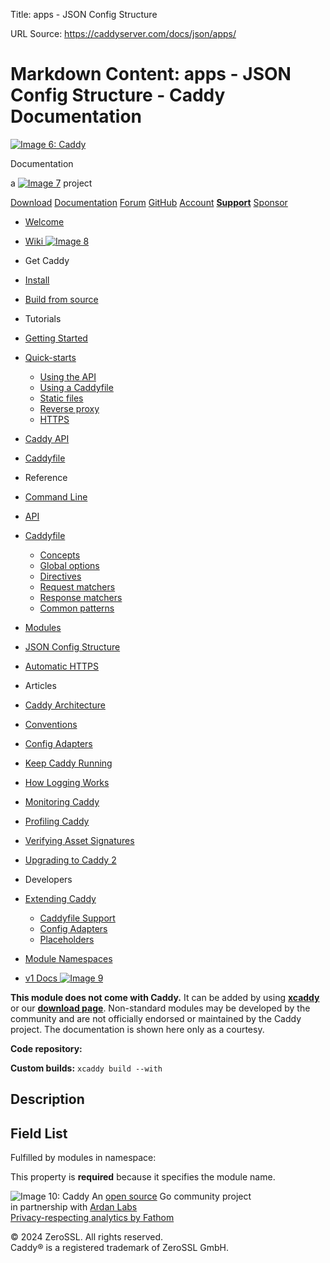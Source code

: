 Title: apps - JSON Config Structure

URL Source: https://caddyserver.com/docs/json/apps/

Markdown Content:
apps - JSON Config Structure - Caddy Documentation
=============== 

[![Image 6: Caddy](https://caddyserver.com/old/resources/images/caddy-logo.svg)](https://caddyserver.com/)

Documentation

a [![Image 7](https://caddyserver.com/old/resources/images/zerossl-logo.svg)](https://zerossl.com/) project

[Download](https://caddyserver.com/download) [Documentation](https://caddyserver.com/docs/) [Forum](https://caddy.community/) [GitHub](https://github.com/caddyserver/caddy) [Account](https://caddyserver.com/account/) [**Support**](https://caddyserver.com/support) [Sponsor](https://caddyserver.com/sponsor)

*   [Welcome](https://caddyserver.com/docs/)
*   [Wiki ![Image 8](https://caddyserver.com/old/resources/images/external-link.svg)](https://caddy.community/c/wiki/13) 
*   Get Caddy
*   [Install](https://caddyserver.com/docs/install)
*   [Build from source](https://caddyserver.com/docs/build)
*   Tutorials
*   [Getting Started](https://caddyserver.com/docs/getting-started)
*   [Quick-starts](https://caddyserver.com/docs/quick-starts)
    *   [Using the API](https://caddyserver.com/docs/quick-starts/api)
    *   [Using a Caddyfile](https://caddyserver.com/docs/quick-starts/caddyfile)
    *   [Static files](https://caddyserver.com/docs/quick-starts/static-files)
    *   [Reverse proxy](https://caddyserver.com/docs/quick-starts/reverse-proxy)
    *   [HTTPS](https://caddyserver.com/docs/quick-starts/https)
*   [Caddy API](https://caddyserver.com/docs/api-tutorial)
*   [Caddyfile](https://caddyserver.com/docs/caddyfile-tutorial)
*   Reference
*   [Command Line](https://caddyserver.com/docs/command-line)
*   [API](https://caddyserver.com/docs/api)
*   [Caddyfile](https://caddyserver.com/docs/caddyfile)
    *   [Concepts](https://caddyserver.com/docs/caddyfile/concepts)
    *   [Global options](https://caddyserver.com/docs/caddyfile/options)
    *   [Directives](https://caddyserver.com/docs/caddyfile/directives)
    *   [Request matchers](https://caddyserver.com/docs/caddyfile/matchers)
    *   [Response matchers](https://caddyserver.com/docs/caddyfile/response-matchers)
    *   [Common patterns](https://caddyserver.com/docs/caddyfile/patterns)
*   [Modules](https://caddyserver.com/docs/modules/)
*   [JSON Config Structure](https://caddyserver.com/docs/json/)
*   [Automatic HTTPS](https://caddyserver.com/docs/automatic-https)
*   Articles
*   [Caddy Architecture](https://caddyserver.com/docs/architecture)
*   [Conventions](https://caddyserver.com/docs/conventions)
*   [Config Adapters](https://caddyserver.com/docs/config-adapters)
*   [Keep Caddy Running](https://caddyserver.com/docs/running)
*   [How Logging Works](https://caddyserver.com/docs/logging)
*   [Monitoring Caddy](https://caddyserver.com/docs/metrics)
*   [Profiling Caddy](https://caddyserver.com/docs/profiling)
*   [Verifying Asset Signatures](https://caddyserver.com/docs/signature-verification)
*   [Upgrading to Caddy 2](https://caddyserver.com/docs/v2-upgrade)
*   Developers
*   [Extending Caddy](https://caddyserver.com/docs/extending-caddy)
    *   [Caddyfile Support](https://caddyserver.com/docs/extending-caddy/caddyfile)
    *   [Config Adapters](https://caddyserver.com/docs/extending-caddy/config-adapters)
    *   [Placeholders](https://caddyserver.com/docs/extending-caddy/placeholders)
*   [Module Namespaces](https://caddyserver.com/docs/extending-caddy/namespaces)
  
*   [v1 Docs ![Image 9](https://caddyserver.com/old/resources/images/external-link.svg)](https://caddyserver.com/caddy-v1-docs-archive.tar.gz) 

**This module does not come with Caddy.** It can be added by using **[xcaddy](https://caddyserver.com/docs/build#xcaddy)** or our **[download page](https://caddyserver.com/download)**. Non-standard modules may be developed by the community and are not officially endorsed or maintained by the Caddy project. The documentation is shown here only as a courtesy.  
  
**Code repository:[](javascript:)**  
  
**Custom builds:** `xcaddy build --with `

Description
-----------

Field List
----------

Fulfilled by modules in namespace:

This property is **required** because it specifies the module name.

![Image 10: Caddy](https://caddyserver.com/old/resources/images/caddy-logo.svg) An [open source](https://github.com/caddyserver/caddy) Go community project  
in partnership with [Ardan Labs](https://www.ardanlabs.com/)  
[Privacy-respecting analytics by Fathom](https://usefathom.com/ref/AUKNWU)

© 2024 ZeroSSL. All rights reserved.  
Caddy® is a registered trademark of ZeroSSL GmbH.
